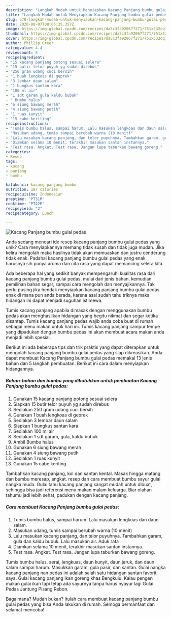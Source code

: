 ```yaml
---
description: "Langkah Mudah untuk Menyiapkan Kacang Panjang bumbu gulai pedas Anti Gagal"
title: "Langkah Mudah untuk Menyiapkan Kacang Panjang bumbu gulai pedas Anti Gagal"
slug: 570-langkah-mudah-untuk-menyiapkan-kacang-panjang-bumbu-gulai-pedas-anti-gagal
date: 2020-08-07T08:05:35.357Z
image: https://img-global.cpcdn.com/recipes/da5c3fa92067f271/751x532cq70/kacang-panjang-bumbu-gulai-pedas-foto-resep-utama.jpg
thumbnail: https://img-global.cpcdn.com/recipes/da5c3fa92067f271/751x532cq70/kacang-panjang-bumbu-gulai-pedas-foto-resep-utama.jpg
cover: https://img-global.cpcdn.com/recipes/da5c3fa92067f271/751x532cq70/kacang-panjang-bumbu-gulai-pedas-foto-resep-utama.jpg
author: Phillip Greer
ratingvalue: 4.4
reviewcount: 8
recipeingredient:
- "15 kacang panjang potong sesuai selera"
- "15 butir telor puyuh yg sudah direbus"
- "250 gram udang cuci bersih"
- "1 buah lengkoas di geprek"
- "3 lembar daun salam"
- "1 bungkus santan kara"
- "100 ml air"
- "1 sdt garam gula kaldu bubuk"
- " Bumbu halus"
- "6 siung bawang merah"
- "4 siung bawang putih"
- "1 ruas kunyit"
- "15 cabe keriting"
recipeinstructions:
- "Tumis bumbu halus, sampai harum. Lalu masukan lengkoas dan daun salam."
- "Masukan udang, tumis sampai berubah warna (10 menit)"
- "Lalu masukan kacang panjang, dan telor puyuhnya. Tambahkan garam, gula dan kaldu bubuk. Lalu masukan air. Aduk rata"
- "Diamkan selama 10 menit, terakhir masukan santan instannya."
- "Test rasa. Angkat. Test rasa. Jangan lupa taburkan bawang goreng."
categories:
- Resep
tags:
- kacang
- panjang
- bumbu

katakunci: kacang panjang bumbu 
nutrition: 187 calories
recipecuisine: Indonesian
preptime: "PT31M"
cooktime: "PT42M"
recipeyield: "2"
recipecategory: Lunch

---
```



![Kacang Panjang bumbu gulai pedas](https://img-global.cpcdn.com/recipes/da5c3fa92067f271/751x532cq70/kacang-panjang-bumbu-gulai-pedas-foto-resep-utama.jpg)

Anda sedang mencari ide resep kacang panjang bumbu gulai pedas yang unik? Cara menyiapkannya memang tidak susah dan tidak juga mudah. Jika keliru mengolah maka hasilnya tidak akan memuaskan dan justru cenderung tidak enak. Padahal kacang panjang bumbu gulai pedas yang enak harusnya sih punya aroma dan cita rasa yang dapat memancing selera kita.

Ada beberapa hal yang sedikit banyak mempengaruhi kualitas rasa dari kacang panjang bumbu gulai pedas, mulai dari jenis bahan, kemudian pemilihan bahan segar, sampai cara mengolah dan menyajikannya. Tak perlu pusing jika hendak menyiapkan kacang panjang bumbu gulai pedas enak di mana pun anda berada, karena asal sudah tahu triknya maka hidangan ini dapat menjadi suguhan istimewa.

Tumis kacang panjang apabila dimasak dengan menggunakan bumbu pedas akan menghasilkan hidangan yang begitu nikmat dan segar ketika disantap. Tumis kacang panjang pedas wajib anda coba buat di rumah sebagai menu makan untuk hari ini. Tumis kacang panjang campur tempe yang dipadukan dengan bumbu pedas ini akan membuat acara makan anda menjadi lebih spesial.


Berikut ini ada beberapa tips dan trik praktis yang dapat diterapkan untuk mengolah kacang panjang bumbu gulai pedas yang siap dikreasikan. Anda dapat membuat Kacang Panjang bumbu gulai pedas memakai 13 jenis bahan dan 5 langkah pembuatan. Berikut ini cara dalam menyiapkan hidangannya.

<!--inarticleads1-->

##### Bahan-bahan dan bumbu yang dibutuhkan untuk pembuatan Kacang Panjang bumbu gulai pedas:

1. Gunakan 15 kacang panjang potong sesuai selera
1. Siapkan 15 butir telor puyuh yg sudah direbus
1. Sediakan 250 gram udang cuci bersih
1. Gunakan 1 buah lengkoas di geprek
1. Sediakan 3 lembar daun salam
1. Siapkan 1 bungkus santan kara
1. Sediakan 100 ml air
1. Sediakan 1 sdt garam, gula, kaldu bubuk
1. Ambil  Bumbu halus
1. Gunakan 6 siung bawang merah
1. Gunakan 4 siung bawang putih
1. Sediakan 1 ruas kunyit
1. Gunakan 15 cabe keriting


Tambahkan kacang panjang, kol dan santan kental. Masak hingga matang dan bumbu meresap, angkat. resep dan cara membuat bumbu sayur gulai nangka muda. Gulai tahu kacang panjang sangat mudah untuk dibuat, sehingga bisa jadi referensi menu makan malam keluarga. Biar olahan tahumu jadi lebih sehat, padukan dengan kacang panjang. 

<!--inarticleads2-->

##### Cara membuat Kacang Panjang bumbu gulai pedas:

1. Tumis bumbu halus, sampai harum. Lalu masukan lengkoas dan daun salam.
1. Masukan udang, tumis sampai berubah warna (10 menit)
1. Lalu masukan kacang panjang, dan telor puyuhnya. Tambahkan garam, gula dan kaldu bubuk. Lalu masukan air. Aduk rata
1. Diamkan selama 10 menit, terakhir masukan santan instannya.
1. Test rasa. Angkat. Test rasa. Jangan lupa taburkan bawang goreng.


Tumis bumbu halus, serai, lengkuas, daun kunyit, daun jeruk, dan daun salam sampai harum. Masukkan garam, gula pasir, dan santan. Gulai nangka kacang panjang nan pedas ini adalah salah satu hidangan santan favorit saya. Gulai kacang panjang ikan goreng khas Bengkulu. Kalau pengen makan gulai ikan tapi tetap ada sayurnya tanpa harus nyayur lagi Gulai Pedas Jantung Pisang Rebon. 

Bagaimana? Mudah bukan? Itulah cara membuat kacang panjang bumbu gulai pedas yang bisa Anda lakukan di rumah. Semoga bermanfaat dan selamat mencoba!
